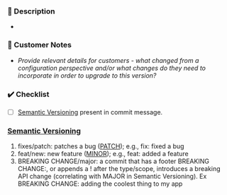 ### :pencil: Description
-

### :pencil: Customer Notes
- _Provide relevant details for customers - what changed from a configuration perspective and/or what changes do they
need to incorporate in order to upgrade to this version?_

### :heavy_check_mark: Checklist
- [ ] [Semantic Versioning](https://semver.org/) present in commit message.

### [Semantic Versioning](https://semver.org/)
1. fixes/patch: patches a bug ([PATCH](http://semver.org/#summary)); e.g., fix: fixed a bug
2. feat/new: new feature ([MINOR](http://semver.org/#summary)); e.g., feat: added a feature
3. BREAKING CHANGE/major: a commit that has a footer BREAKING CHANGE:, or appends a ! after the type/scope, introduces a breaking API change (correlating with MAJOR in Semantic Versioning). Ex BREAKING CHANGE: adding the coolest thing to my app